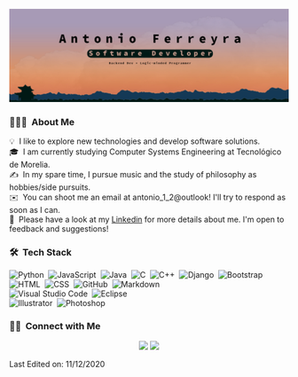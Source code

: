 ![Aditya Vikram Singh Banner](Banner_GitHub.jpg)



<!-- ## 👋 &nbsp;Hi! I'm Antonio -->

### 👨🏻‍💻 &nbsp;About Me

💡 &nbsp;I like to explore new technologies and develop software solutions.\
🎓 &nbsp;I am currently studying Computer Systems Engineering at Tecnológico de Morelia.\
✍️ &nbsp;In my spare time, I pursue music and the study of philosophy as hobbies/side pursuits.\
✉️ &nbsp;You can shoot me an email at antonio_1_2@outlook! I'll try to respond as soon as I can.\
📄 &nbsp;Please have a look at my [Linkedin](www.linkedin.com/in/marco-antonio-méndez-ferreyra-19b80726a) for more details about me. I'm open to feedback and suggestions!





### 🛠 &nbsp;Tech Stack

![Python](https://img.shields.io/badge/-Python-05122A?style=flat&logo=python)&nbsp;
![JavaScript](https://img.shields.io/badge/-JavaScript-05122A?style=flat&logo=javascript)&nbsp;
![Java](https://img.shields.io/badge/-Java-05122A?style=flat&logo=Java&logoColor=FFA518)&nbsp;
![C](https://img.shields.io/badge/-C-05122A?style=flat&logo=C&logoColor=A8B9CC)&nbsp;
![C++](https://img.shields.io/badge/-C++-05122A?style=flat&logo=C%2B%2B&logoColor=00599C)&nbsp;
![Django](https://img.shields.io/badge/-Django-05122A?style=flat&logo=django&logoColor=092E20)&nbsp;
![Bootstrap](https://img.shields.io/badge/-Bootstrap-05122A?style=flat&logo=bootstrap&logoColor=563D7C)\
![HTML](https://img.shields.io/badge/-HTML-05122A?style=flat&logo=HTML5)&nbsp;
![CSS](https://img.shields.io/badge/-CSS-05122A?style=flat&logo=CSS3&logoColor=1572B6)&nbsp;
![GitHub](https://img.shields.io/badge/-GitHub-05122A?style=flat&logo=github)&nbsp;
![Markdown](https://img.shields.io/badge/-Markdown-05122A?style=flat&logo=markdown)\
![Visual Studio Code](https://img.shields.io/badge/-Visual%20Studio%20Code-05122A?style=flat&logo=visual-studio-code&logoColor=007ACC)&nbsp;
![Eclipse](https://img.shields.io/badge/-Eclipse-05122A?style=flat&logo=eclipse-ide&logoColor=2C2255)\
![Illustrator](https://img.shields.io/badge/-Illustrator-05122A?style=flat&logo=adobe-illustrator)&nbsp;
![Photoshop](https://img.shields.io/badge/-Photoshop-05122A?style=flat&logo=adobe-photoshop)&nbsp;




### 🤝🏻 &nbsp;Connect with Me

<p align="center">
<a href="www.linkedin.com/in/marco-antonio-méndez-ferreyra-19b80726a"><img src="https://img.shields.io/badge/-Marco%20Antonio%20Mendez%20Ferreyra-0077B5?style=flat&logo=Linkedin&logoColor=white"/></a>
<a href="mailto:antonio_1_2@outlook.com"><img src="https://img.shields.io/badge/-antonio__1__2@outlook.com-D14836?style=flat&logo=Gmail&logoColor=white"/></a>
</p>



Last Edited on: 11/12/2020
